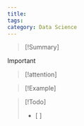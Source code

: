 ```yaml
---
title: 
tags: 
category: Data Science
---
```



>[!Summary]
>

>[!important] 
>

>[!attention] 
>

>[!Example]
>

>[!Todo]
>- [ ] 
